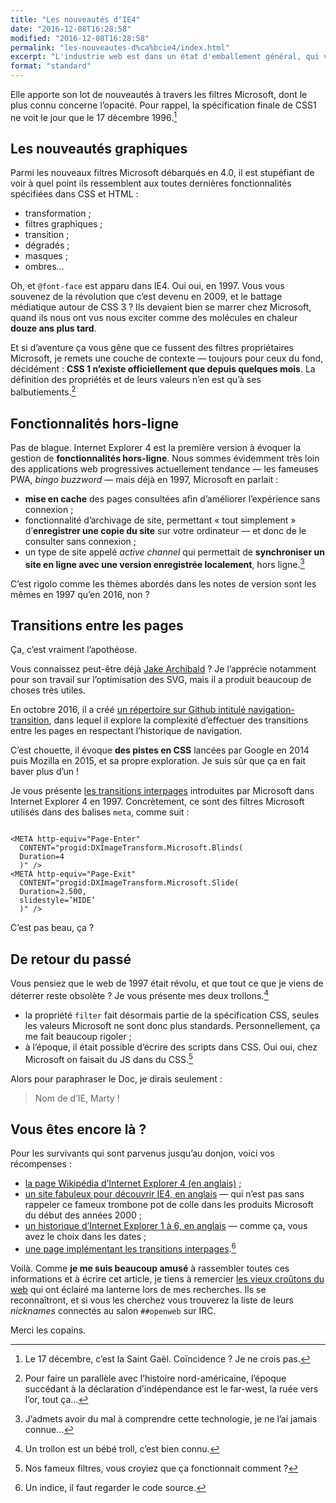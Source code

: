 ```yaml
---
title: "Les nouveautés dʼIE4"
date: "2016-12-08T16:28:58"
modified: "2016-12-08T16:28:58"
permalink: "les-nouveautes-d%ca%bcie4/index.html"
excerpt: "L'industrie web est dans un état d'emballement général, qui voit son histoire s'effacer plus vite qu'elle ne s'écrit. Et si on remontait vingt ans en arrière, pour voir de quoi demain aurait pu être fait&nbsp;? [Lire la suite de «&nbsp;Les nouveautés dʼIE4&nbsp;» →](https://www.ffoodd.fr/les-nouveautes-d%ca%bcie4/)"
format: "standard"
---
```

Elle apporte son lot de nouveautés à travers les filtres Microsoft, dont le plus connu concerne l’opacité. Pour rappel, la spécification finale de CSS1 ne voit le jour que le 17 décembre 1996.[^1]

[^1]: Le 17 décembre, c’est la Saint Gaël. Coïncidence ? Je ne crois pas.

## Les nouveautés graphiques

Parmi les nouveaux filtres Microsoft débarqués en 4.0, il est stupéfiant de voir à quel point ils ressemblent aux toutes dernières fonctionnalités spécifiées dans CSS et HTML&nbsp;:

* transformation&nbsp;;
* filtres graphiques&nbsp;;
* transition&nbsp;;
* dégradés&nbsp;;
* masques&nbsp;;
* ombres…

Oh, et `@font-face` est apparu dans IE4. Oui oui, en 1997. Vous vous souvenez de la révolution que c’est devenu en 2009, et le battage médiatique autour de CSS 3&nbsp;? Ils devaient bien se marrer chez Microsoft, quand ils nous ont vus nous exciter comme des molécules en chaleur **douze ans plus tard**.

Et si d’aventure ça vous gêne que ce fussent des filtres propriétaires Microsoft, je remets une couche de contexte —&nbsp;toujours pour ceux du fond, décidément&nbsp;: **CSS 1 n’existe officiellement que depuis quelques mois**. La définition des propriétés et de leurs valeurs n’en est qu’à ses balbutiements.[^2]

[^2]: Pour faire un parallèle avec l’histoire nord-américaine, l’époque succédant à la déclaration d’indépendance est le far-west, la ruée vers l’or, tout ça…

## Fonctionnalités hors-ligne

Pas de blague. Internet Explorer 4 est la première version à évoquer la gestion de **fonctionnalités hors-ligne**. Nous sommes évidemment très loin des applications web progressives actuellement tendance —&nbsp;les fameuses PWA, _bingo buzzword_&nbsp;— mais déjà en 1997, Microsoft en parlait&nbsp;:

* **mise en cache** des pages consultées afin d’améliorer l’expérience sans connexion&nbsp;;
* fonctionnalité d’archivage de site, permettant «&nbsp;tout simplement&nbsp;» d’**enregistrer une copie du site** sur votre ordinateur —&nbsp;et donc de le consulter sans connexion&nbsp;;
* un type de site appelé _active channel_ qui permettait de **synchroniser un site en ligne avec une version enregistrée localement**, hors ligne.[^3]

[^3]: J’admets avoir du mal à comprendre cette technologie, je ne l’ai jamais connue…

C’est rigolo comme les thèmes abordés dans les notes de version sont les mêmes en 1997 qu’en 2016, non&nbsp;?

## Transitions entre les pages

Ça, c’est vraiment l’apothéose.

Vous connaissez peut-être déjà [Jake Archibald](https://jakearchibald.com/)&nbsp;? Je l’apprécie notamment pour son travail sur l’optimisation des SVG, mais il a produit beaucoup de choses très utiles.

En octobre 2016, il a créé [un répertoire sur Github intitulé navigation-transition](https://github.com/jakearchibald/navigation-transitions/blob/master/README.md), dans lequel il explore la complexité d’effectuer des transitions entre les pages en respectant l’historique de navigation.

C’est chouette, il évoque **des pistes en CSS** lancées par Google en 2014 puis Mozilla en 2015, et sa propre exploration. Je suis sûr que ça en fait baver plus d’un&nbsp;!

Je vous présente [les transitions interpages](https://msdn.microsoft.com/en-us/library/ms532847(v=vs.85).aspx#Interpage_Transition) introduites par Microsoft dans Internet Explorer 4 en 1997. Concrètement, ce sont des filtres Microsoft utilisés dans des balises `meta`, comme suit&nbsp;:

```markup

<META http-equiv="Page-Enter" 
  CONTENT="progid:DXImageTransform.Microsoft.Blinds(
  Duration=4
  )" />
<META http-equiv="Page-Exit" 
  CONTENT="progid:DXImageTransform.Microsoft.Slide(
  Duration=2.500,
  slidestyle=’HIDE’
  )" />
```

C’est pas beau, ça&nbsp;?

## De retour du passé

Vous pensiez que le web de 1997 était révolu, et que tout ce que je viens de déterrer reste obsolète&nbsp;? Je vous présente mes deux trollons.[^4]

[^4]: Un trollon est un bébé troll, c’est bien connu.

* la propriété `filter` fait désormais partie de la spécification CSS, seules les valeurs Microsoft ne sont donc plus standards. Personnellement, ça me fait beaucoup rigoler&nbsp;;
* à l’époque, il était possible d’écrire des scripts dans CSS. Oui oui, chez Microsoft on faisait du JS dans du CSS.[^5]

[^5]: Nos fameux filtres, vous croyiez que ça fonctionnait comment ?

Alors pour paraphraser le Doc, je dirais seulement&nbsp;:

> Nom de d’IE, Marty&nbsp;!

## Vous êtes encore là&nbsp;?

Pour les survivants qui sont parvenus jusqu’au donjon, voici vos récompenses&nbsp;:

* [la page Wikipédia d’Internet Explorer 4 (en anglais)](https://en.wikipedia.org/wiki/Internet_Explorer_4)&nbsp;;
* [un site fabuleux pour découvrir IE4, en anglais](http://www.actden.com/ie4/) — qui n’est pas sans rappeler ce fameux trombone pot de colle dans les produits Microsoft du début des années 2000&nbsp;;
* [un historique d’Internet Explorer 1 à 6, en anglais](http://www.blooberry.com/indexdot/history/ie.htm) —&nbsp;comme ça, vous avez le choix dans les dates&nbsp;;
* [une page implémentant les transitions interpages](https://www.nicolas-hoffmann.net/tacamaca/).[^6]

[^6]: Un indice, il faut regarder le code source.

Voilà. Comme **je me suis beaucoup amusé** à rassembler toutes ces informations et à écrire cet article, je tiens à remercier [les vieux croûtons du web](https://www.paris-web.fr/2015/conferences/la-veille-techno-pour-les-vieux-croutons.php "Conférence intitulée « La veille techno pour les vieux croûtons » présentée par Thibault Jouannic à Paris Web le vendredi 02 octobre 2015") qui ont éclairé ma lanterne lors de mes recherches. Ils se reconnaîtront, et si vous les cherchez vous trouverez la liste de leurs _nicknames_ connectés au salon `##openweb` sur IRC.

Merci les copains.